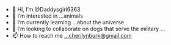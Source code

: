 - 👋 Hi, I’m @Daddysgirl6363
- 👀 I’m interested in ...animals 
- 🌱 I’m currently learning ...about the universe 
- 💞️ I’m looking to collaborate on dogs that serve the military ...
- 📫 How to reach me ...cherilynburk@gmail.com

<!---
Daddysgirl6363/Daddysgirl6363 is a ✨ special ✨ repository because its `README.md` (this file) appears on your GitHub profile.
You can click the Preview link to take a look at your changes.
--->
